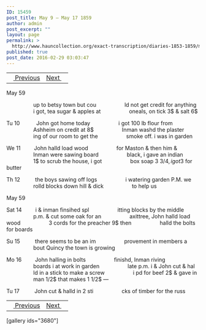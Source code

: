 ```yaml
---
ID: 15459
post_title: May 9 – May 17 1859
author: admin
post_excerpt: ""
layout: page
permalink: >
  http://www.hauncollection.org/exact-transcription/diaries-1853-1859/may-9-may-17-1859/
published: true
post_date: 2016-02-29 03:03:47
---
```

<table style="width: 100%;" align="center">
<tbody>
<tr>
<td><a href="http://www.hauncollection.org/version-2/diaries-1853-1859/may-4-may-9-1859/"><img src="https://lh3.googleusercontent.com/-EFJpxxNiPNw/VqgtWBCZrMI/AAAAAAAAAFU/WfY4lPFWWkg/s800-Ic42/Soeb-Plain-Arrows-8-10px.png" alt="" width="10" height="10" /> Previous</a></td>
<td style="text-align: right;"><a href="http://www.hauncollection.org/version-2/diaries-1853-1859/may-17-may-25-1859/">Next <img src="https://lh3.googleusercontent.com/-67k0cYlpXHw/VqgtWKz1MXI/AAAAAAAAAFU/k9PW_Piyurk/s800-Ic42/Soeb-Plain-Arrows-5-10px.png" alt="" width="10" height="10" /></a></td>
</tr>
</tbody>
</table>
May 59

<span style="margin-left: 70px;">up to betsy town but cou
<span style="margin-left: 70px;">ld not get credit for anything
<span style="margin-left: 70px;">i got, tea sugar &amp; apples at
<span style="margin-left: 70px;">oneals, on tick 3$ &amp; salt 6$</span></span></span></span>

Tu 10           John got home today
<span style="margin-left: 70px;">i got 100 lb flour from
<span style="margin-left: 70px;">Ashheim on credit at 8$
<span style="margin-left: 70px;">Inman washd the plaster
<span style="margin-left: 70px;">ing of our room to get the
<span style="margin-left: 70px;">smoke off. i was in garden</span></span></span></span></span>

We 11         John halld load wood
<span style="margin-left: 70px;">for Maston &amp; then him &amp;
<span style="margin-left: 70px;">Inman were sawing board
<span style="margin-left: 70px;">black, i gave an indian
<span style="margin-left: 70px;">1$ to scrub the house, i got
<span style="margin-left: 70px;">box soap 3 3/4$, i got 3$ for butter</span></span></span></span></span>

Th 12          the boys sawing off logs
<span style="margin-left: 70px;">i watering garden P.M. we
<span style="margin-left: 70px;">rolld blocks down hill &amp; dick
<span style="margin-left: 70px;">to help us</span></span></span>

May 59

Sat 14         i &amp; inman finsihed spl
<span style="margin-left: 70px;">itting blocks by the middle
<span style="margin-left: 70px;">p.m. &amp; cut some oak for an
<span style="margin-left: 70px;">axittree, John halld load wood
<span style="margin-left: 70px;">3 cords for the preacher 9$ then
<span style="margin-left: 70px;">halld the bolts for boards</span></span></span></span></span>

Su 15          there seems to be an im
<span style="margin-left: 70px;">provement in members a
<span style="margin-left: 70px;">bout Quincy the town is growing</span></span>

Mo 16         John halling in bolts
<span style="margin-left: 70px;">finishd, Inman riving
<span style="margin-left: 70px;">boards i at work in garden
<span style="margin-left: 70px;">late p.m. i &amp; John cut &amp; hal
<span style="margin-left: 70px;">ld in a stick to make a screw
<span style="margin-left: 70px;">i pd for beef 2$ &amp; gave in
<span style="margin-left: 70px;">man 1/2$ that makes 1 1/2$ —</span></span></span></span></span></span>

Tu 17          John cut &amp; halld in 2 sti
<span style="margin-left: 70px;">cks of timber for the russ</span>
<table style="width: 100%;" align="center">
<tbody>
<tr>
<td><a href="http://www.hauncollection.org/version-2/diaries-1853-1859/may-4-may-9-1859/"><img src="https://lh3.googleusercontent.com/-EFJpxxNiPNw/VqgtWBCZrMI/AAAAAAAAAFU/WfY4lPFWWkg/s800-Ic42/Soeb-Plain-Arrows-8-10px.png" alt="" width="10" height="10" /> Previous</a></td>
<td style="text-align: right;"><a href="http://www.hauncollection.org/version-2/diaries-1853-1859/may-17-may-25-1859/">Next <img src="https://lh3.googleusercontent.com/-67k0cYlpXHw/VqgtWKz1MXI/AAAAAAAAAFU/k9PW_Piyurk/s800-Ic42/Soeb-Plain-Arrows-5-10px.png" alt="" width="10" height="10" /></a></td>
</tr>
</tbody>
</table>
[gallery ids="3680"]